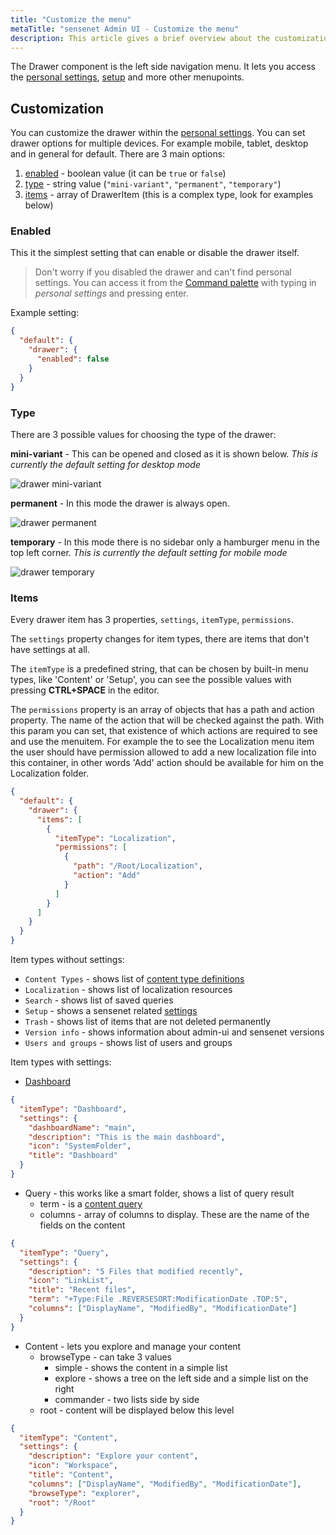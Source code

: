 ```yaml
---
title: "Customize the menu"
metaTitle: "sensenet Admin UI - Customize the menu"
description: This article gives a brief overview about the customization of the Drawer (the left side menu) on the Admin UI.
---
```


The Drawer component is the left side navigation menu. It lets you access the [personal settings](/guides/customization/00-personal-settings/), [setup](/guides/setup) and more other menupoints.

## Customization

You can customize the drawer within the [personal settings](/guides/customization/00-personal-settings/). You can set drawer options for multiple devices. For example mobile, tablet, desktop and in general for default. There are 3 main options:

1. [enabled](#enabled) - boolean value (it can be `true` or `false`)
2. [type](#type) - string value (`"mini-variant"`, `"permanent"`, `"temporary"`)
3. [items](#items) - array of DrawerItem (this is a complex type, look for examples below)

### Enabled

This it the simplest setting that can enable or disable the drawer itself.
> Don't worry if you disabled the drawer and can't find personal settings. You can access it from the [Command palette](/guides/search/03-command-palette) with typing in _personal settings_ and pressing enter.

Example setting:

```json
{
  "default": {
    "drawer": {
      "enabled": false
    }
  }
}
```

### Type

There are 3 possible values for choosing the type of the drawer:

**mini-variant** - This can be opened and closed as it is shown below. _This is currently the default setting for desktop mode_

![drawer mini-variant](../img/drawer-mini-variant.png "Drawer mini-variant")

**permanent** - In this mode the drawer is always open.

![drawer permanent](../img/drawer-permanent.png "Drawer permanent")

**temporary** - In this mode there is no sidebar only a hamburger menu in the top left corner. _This is currently the default setting for mobile mode_

![drawer temporary](../img/drawer-temporary.gif "Drawer temporary")

### Items

Every drawer item has 3 properties, `settings`, `itemType`, `permissions`.

The `settings` property changes for item types, there are items that don't have settings at all.

The `itemType` is a predefined string, that can be chosen by built-in menu types, like 'Content' or 'Setup', you can see the possible values with pressing **CTRL+SPACE** in the editor.

The `permissions` property is an array of objects that has a path and action property. The name of the action that will be checked against the path. With this param you can set, that existence of which actions are required to see and use the menuitem. For example the to see the Localization menu item the user should have permission allowed to add a new localization file into this container, in other words 'Add' action should be available for him on the Localization folder.

```json
{
  "default": {
    "drawer": {
      "items": [
        {
          "itemType": "Localization",
          "permissions": [
            {
              "path": "/Root/Localization",
              "action": "Add"
            }
          ]
        }
      ]
    }
  }
}
```

Item types without settings:

- `Content Types` - shows list of [content type definitions](/concepts/content-management/03-content-types)
- `Localization` - shows list of localization resources
- `Search` - shows list of saved queries
- `Setup` - shows a sensenet related [settings](/guides/setup)
- `Trash` - shows list of items that are not deleted permanently
- `Version info` - shows information about admin-ui and sensenet versions
- `Users and groups` - shows list of users and groups

Item types with settings:

- [Dashboard](/guides/customization/05-dashboard-customization)

```json
{
  "itemType": "Dashboard",
  "settings": {
    "dashboardName": "main",
    "description": "This is the main dashboard",
    "icon": "SystemFolder",
    "title": "Dashboard"
  }
}
```

- Query - this works like a smart folder, shows a list of query result
  - term - is a [content query](/concepts/basics/041-content-query)
  - columns - array of columns to display. These are the name of the fields on the content

```json
{
  "itemType": "Query",
  "settings": {
    "description": "5 Files that modified recently",
    "icon": "LinkList",
    "title": "Recent files",
    "term": "+Type:File .REVERSESORT:ModificationDate .TOP:5",
    "columns": ["DisplayName", "ModifiedBy", "ModificationDate"]
  }
}
```

- Content - lets you explore and manage your content
  - browseType - can take 3 values
    - simple - shows the content in a simple list
    - explore - shows a tree on the left side and a simple list on the right
    - commander - two lists side by side
  - root - content will be displayed below this level

```json
{
  "itemType": "Content",
  "settings": {
    "description": "Explore your content",
    "icon": "Workspace",
    "title": "Content",
    "columns": ["DisplayName", "ModifiedBy", "ModificationDate"],
    "browseType": "explorer",
    "root": "/Root"
  }
}
```
